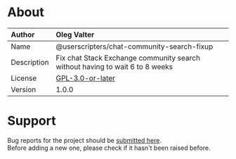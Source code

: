 
# About

| Author       | Oleg Valter |
| :----------- | :----------------------- |
| Name         | @userscripters/chat-community-search-fixup    |
| Description  | Fix chat Stack Exchange community search without having to wait 6 to 8 weeks           |
| License      | [GPL-3.0-or-later](https://spdx.org/licenses/GPL-3.0-or-later)                 |
| Version      | 1.0.0               |

# Support

Bug reports for the project should be [submitted here](https://github.com/userscripters/chat-search-fixup/issues).
<br>Before adding a new one, please check if it hasn't been raised before.
  